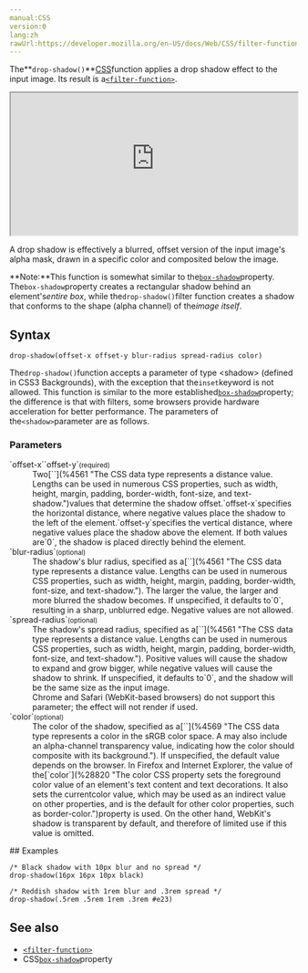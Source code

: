 ```yaml
---
manual:CSS
version:0
lang:zh
rawUrl:https://developer.mozilla.org/en-US/docs/Web/CSS/filter-function/drop-shadow
---
```






The**`drop-shadow()`**[CSS](%427 "")function applies a drop shadow effect to the input image. Its result is a[`<filter-function>`](%28327 "The <filter-function> CSS data type represents a graphical effect that can change the appearance of an input image. It is used in the filter and backdrop-filter properties.").

<iframe src='https://interactive-examples.mdn.mozilla.net/pages/css/function-drop-shadow.html' width='100%' height='250'></iframe>


A drop shadow is effectively a blurred, offset version of the input image&#39;s alpha mask, drawn in a specific color and composited below the image.



**Note:**This function is somewhat similar to the[`box-shadow`](%29239 "The box-shadow CSS property is used to add shadow effects around an element's frame. You can specify multiple effects separated by commas if you wish to do so.")property. The`box-shadow`property creates a rectangular shadow behind an element&#39;s*entire box*, while the`drop-shadow()`filter function creates a shadow that conforms to the shape (alpha channel) of the*image itself*.



## Syntax<a name="Syntax"></a>

```
drop-shadow(offset-x offset-y blur-radius spread-radius color)
```


The`drop-shadow()`function accepts a parameter of type &lt;shadow&gt; (defined in CSS3 Backgrounds), with the exception that the`inset`keyword is not allowed. This function is similar to the more established[`box-shadow`](%29239 "The box-shadow CSS property is used to add shadow effects around an element's frame. You can specify multiple effects separated by commas if you wish to do so.")property; the difference is that with filters, some browsers provide hardware acceleration for better performance. The parameters of the`<shadow>`parameter are as follows.


### Parameters<a name="Parameters"></a>
<dl><dt id=''>`offset-x``offset-y`<small>(required)</small></dt><dd>Two[`<length>`](%4561 "The <length> CSS data type represents a distance value. Lengths can be used in numerous CSS properties, such as width, height, margin, padding, border-width, font-size, and text-shadow.")values that determine the shadow offset.`offset-x`specifies the horizontal distance, where negative values place the shadow to the left of the element.`offset-y`specifies the vertical distance, where negative values place the shadow above the element. If both values are`0`, the shadow is placed directly behind the element.</dd><dt id=''>`blur-radius`<small>(optional)</small></dt><dd>The shadow&#39;s blur radius, specified as a[`<length>`](%4561 "The <length> CSS data type represents a distance value. Lengths can be used in numerous CSS properties, such as width, height, margin, padding, border-width, font-size, and text-shadow."). The larger the value, the larger and more blurred the shadow becomes. If unspecified, it defaults to`0`, resulting in a sharp, unblurred edge. Negative values are not allowed.</dd><dt id=''>`spread-radius`<small>(optional)</small></dt><dd>The shadow&#39;s spread radius, specified as a[`<length>`](%4561 "The <length> CSS data type represents a distance value. Lengths can be used in numerous CSS properties, such as width, height, margin, padding, border-width, font-size, and text-shadow."). Positive values will cause the shadow to expand and grow bigger, while negative values will cause the shadow to shrink. If unspecified, it defaults to`0`, and the shadow will be the same size as the input image.</dd><dd>Chrome and Safari (WebKit-based browsers) do not support this parameter; the effect will not render if used.
</dd><dt id=''>`color`<small>(optional)</small></dt><dd>The color of the shadow, specified as a[`<color>`](%4569 "The <color> CSS data type represents a color in the sRGB color space. A <color> may also include an alpha-channel transparency value, indicating how the color should composite with its background."). If unspecified, the default value depends on the browser. In Firefox and Internet Explorer, the value of the[`color`](%28820 "The color CSS property sets the foreground color value of an element's text content and text decorations. It also sets the currentcolor value, which may be used as an indirect value on other properties, and is the default for other color properties, such as border-color.")property is used. On the other hand, WebKit&#39;s shadow is transparent by default, and therefore of limited use if this value is omitted.</dd></dl>
## Examples<a name="Examples"></a>

```
/* Black shadow with 10px blur and no spread */
drop-shadow(16px 16px 10px black)

/* Reddish shadow with 1rem blur and .3rem spread */
drop-shadow(.5rem .5rem 1rem .3rem #e23)
```

## See also<a name="See_also"></a>

* [`<filter-function>`](%28327 "The <filter-function> CSS data type represents a graphical effect that can change the appearance of an input image. It is used in the filter and backdrop-filter properties.")
* CSS[`box-shadow`](%29239 "The box-shadow CSS property is used to add shadow effects around an element's frame. You can specify multiple effects separated by commas if you wish to do so.")property



